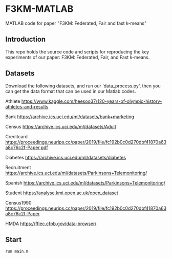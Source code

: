 # F3KM-MATLAB
MATLAB code for paper "F3KM: Federated, Fair and fast k-means"
## Introduction

This repo holds the source code and scripts for reproducing the key experiments of our paper: F3KM: Federated, Fair, and Fast k-means.

## Datasets

Download the following datasets, and run our 'data_process.py', then you can get the data format that can be used in our Matlab codes.

Athlete        https://www.kaggle.com/heesoo37/120-years-of-olympic-history-athletes-and-results  

Bank           https://archive.ics.uci.edu/ml/datasets/bank+marketing 

Census         https://archive.ics.uci.edu/ml/datasets/Adult

Creditcard     https://proceedings.neurips.cc/paper/2019/file/fc192b0c0d270dbf41870a63a8c76c2f-Paper.pdf

Diabetes       https://archive.ics.uci.edu/ml/datasets/diabetes

Recruitment    https://archive.ics.uci.edu/ml/datasets/Parkinsons+Telemonitoring/

Spanish        https://archive.ics.uci.edu/ml/datasets/Parkinsons+Telemonitoring/

Student        https://analyse.kmi.open.ac.uk/open_dataset

Census1990     https://proceedings.neurips.cc/paper/2019/file/fc192b0c0d270dbf41870a63a8c76c2f-Paper

HMDA           https://ffiec.cfpb.gov/data-browser/

## Start
 ```
run main.m 
 ```


